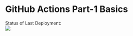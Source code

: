 # GitHub Actions Part-1 Basics


Status of Last Deployment:<br>
<img src="http://github.com/adv4000/project/workflows/My-GitHub-Actions-Basics/badge.svg?branch=main"><br>
